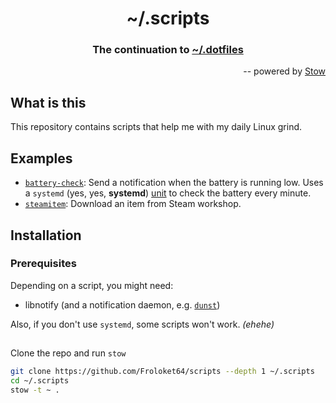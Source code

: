 <h1 align="center">~/.scripts</h1>
<h3 align="center">The continuation to <a href=https://github.com/Froloket64/dotfiles>~/.dotfiles</a></h3>
<p align="right">-- powered by <a href="https://www.gnu.org/software/stow/">Stow</a></p>

## What is this
This repository contains scripts that help me with my daily Linux grind.

## Examples
  * [`battery-check`](/.local/bin/scripts/battery-check.sh): Send a notification when the battery is running low. Uses a `systemd` (yes, yes, **systemd**) [unit](/.config/systemd/user/) to check the battery every minute.
  * [`steamitem`](/.local/bin/scripts/steamitem): Download an item from Steam workshop.

## Installation
### Prerequisites
Depending on a script, you might need:
  + libnotify (and a notification daemon, e.g. [`dunst`](https://github.com/dunst-project/dunst))

Also, if you don't use `systemd`, some scripts won't work. _(ehehe)_

##
Clone the repo and run `stow`
``` bash
git clone https://github.com/Froloket64/scripts --depth 1 ~/.scripts
cd ~/.scripts
stow -t ~ .
```
